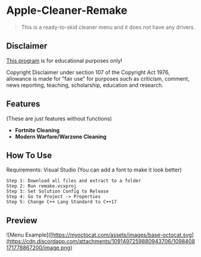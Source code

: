 # Apple-Cleaner-Remake
> This is a ready-to-skid cleaner menu and it does not have any drivers.

## Disclaimer
[This program](https://github.com/whytagged/Apple-Cleaner-Remake) is for educational purposes only!

Copyright Disclaimer under section 107 of the Copyright Act 1976, allowance is made for “fair use” for purposes such as criticism, comment, news reporting, teaching, scholarship, education and research.

## Features
(These are just features without functions)

- **Fortnite Cleaning**
- **Modern Warfare/Warzone Cleaning**

## How To Use
Requirements: Visual Studio (You can add a font to make it look better)
```
Step 1: Download all files and extract to a folder
Step 2: Run remake.vcxproj
Step 3: Set Solution Config to Release
Step 4: Go to Project -> Properties
Step 5: Change C++ Lang Standard to C++17
```

## Preview
![Menu Example]([https://myoctocat.com/assets/images/base-octocat.svg](https://cdn.discordapp.com/attachments/1091497259880943706/1098408171778867200/image.png)
